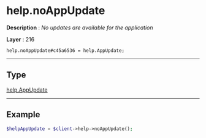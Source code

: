 # help.noAppUpdate

**Description** : *No updates are available for the application*

**Layer** : 216

```tl
help.noAppUpdate#c45a6536 = help.AppUpdate;
```

---

## Type

[help.AppUpdate](type/help.AppUpdate)

---

## Example

```php
$helpAppUpdate = $client->help->noAppUpdate();
```
